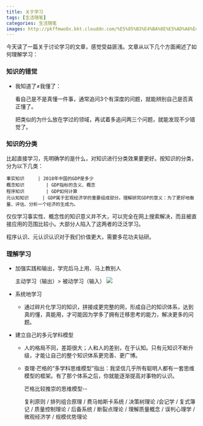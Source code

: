 ```yaml
---
title: 关于学习
tags: [生活随笔]
categories: 生活随笔
images: http://pkffmwo8x.bkt.clouddn.com/%E5%85%B3%E4%BA%8E%E5%AD%A6%E4%B9%A0_2019011000.jpg
---
```

今天读了一篇关于讨论学习的文章，感觉受益匪浅。文章从以下几个方面阐述了如何理解学习：

### 知识的错觉

  * 我知道了≠我懂了：
  
    看自己是不是真懂一件事，通常追问3个有深度的问题，就能辨别自己是否真正懂了。
    
	把类似的为什么放在学过的领域，再试着多追问两三个问题，就能发现不少错觉了。
 
### 知识的分类
     
  比起直接学习，先明确学的是什么，对知识进行分类效果要更好。按知识的分类，分为以下几类：

    事实知识   	 | 2018年中国的GDP是多少
    概念知识	    | GDP指标的含义、概念
    程序知识	    | GDP如何计算
    元认知知识	  | GDP属于宏观经济学的重要组成部分。理解研究GDP的意义：为了更好地衡量、评估、分析一个经济的生成力。
  	
   仅仅学习事实性、概念性的知识意义并不大，可以完全在网上搜索解决，而且被直接应用的范围比较小。大部分人陷入了这两者的泛泛学习。

   程序认识、元认识认识对于我们价值更大，需要多花功夫钻研。

### 理解学习
* 加强实践和输出，学完后马上用、马上教别人
  
  主动学习（输出）> 被动学习（输入）
	<img src="http://pkffmwo8x.bkt.clouddn.com/%E5%85%B3%E4%BA%8E%E5%AD%A6%E4%B9%A0_2019011001.jpg">


* 系统地学习
	* 通过碎片化学习的知识，拼接成更完整的网，形成自己的知识体系，达到真的懂，真能用，才可能因为学多了拥有迁移思考的能力，解决更多的问题。
	
* 建立自己的多元学科模型
	* 人的格局不同，差距很大；人和人的差别，在于认知。只有元知识不断升级，才能让自己的整个知识体系更完善、更广博。
	
	* 查理·芒格的“多学科思维模型”指出：我坚信几乎所有聪明人都有一套思维模型的框架。有了那个体系之后，你就能逐渐提高对事物的认识。
	
    	芒格比较推崇的思维模型--

		复利原则 / 排列组合原理 / 费马帕斯卡系统 / 决策树理论 /会记学
		/ 复式簿记 / 质量控制理论 / 后备系统 / 断裂点理论 / 理解质量概念 / 误判心理学 / 微观经济学 / 规模优势理论
